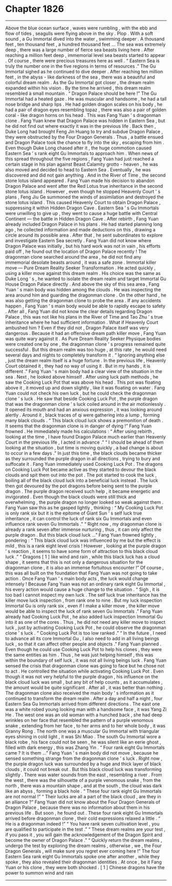 
# Chapter 1826


---

Above the blue ocean surface , waves were rumbling , with the ebb and flow of tides , seagulls were flying above in the sky .
Plop .
With a soft sound , a Gu Immortal dived into the water , swimming deeper .
A thousand feet , ten thousand feet , a hundred thousand feet …
The sea was extremely deep , there was a large number of fierce sea beasts living here .
After reaching a million feet deep , immemorial level sea beasts started to appear .
Of course , there were precious treasures here as well .
“ Eastern Sea is truly the number one in the five regions in terms of resources .” The Gu Immortal sighed as he continued to dive deeper .
After reaching ten million feet , in the abyss - like darkness of the sea , there was a beautiful and colorful dream realm .
As the Gu Immortal got closer , the dream realm expanded within his vision . By the time he arrived , this dream realm resembled a small mountain .
“ Dragon Palace should be here !” The Gu Immortal had a heated gaze .
He was muscular and handsome , he had a tall nose bridge and sharp lips . He had golden dragon scales on his body , he had a pair of dragon eyes resembling topaz , there was also a pair of golden coral - like dragon horns on his head .
This was Fang Yuan ’ s dragonman clone .
Fang Yuan knew that Dragon Palace was hidden in Eastern Sea , but he did not find out where exactly it was in the previous life .
Back then , Duke Long had brought Feng Jin Huang to try and subdue Dragon Palace , they were obstructed by the Four Dragon Generals . Thus , a battle ensued and Dragon Palace took the chance to fly into the sky , escaping from him .
Even though Duke Long chased after it , the huge commotion caused Eastern Sea ’ s rank eight Gu Immortals to approach him . When news of this spread throughout the five regions , Fang Yuan had just reached a certain stage in his plan against Beast Calamity grotto - heaven , he was also moved and decided to head to Eastern Sea .
Eventually , he was discovered and did not gain anything . And in the River of Time , the second stone lotus island appeared .
Fang Yuan made his decision to abandon Dragon Palace and went after the Red Lotus true inheritance in the second stone lotus island .
However , even though he stopped Heavenly Court ’ s plans , Feng Jiu Ge summoned the winds of assimilation and destroyed the stone lotus island .
This caused Heavenly Court to obtain Dragon Palace , suppressing it within Hidden Dragon Cave . Eastern Sea ’ s Gu Immortals were unwilling to give up , they went to cause a huge battle with Central Continent — the battle in Hidden Dragon Cave .
After rebirth , Fang Yuan already included Dragon Palace in his plans .
He had started planning long ago , he collected information and made deductions on this , drawing a circle around its possible area . After that , he sent subordinates to explore and investigate Eastern Sea secretly .
Fang Yuan did not know where Dragon Palace was initially , but his hard work was not in vain , his efforts paid off , he found out the location of Dragon Palace recently !
The dragonman clone searched around the area , he did not find any immemorial desolate beasts around , it was a safe zone .
Immortal killer move — Pure Dream Reality Seeker Transformation .
He acted quickly , using a killer move against this dream realm .
His choice was the same as Duke Long ’ s , he wanted to isolate the dream realm and target Immortal Gu House Dragon Palace directly .
And above the sky of this sea area , Fang Yuan ’ s main body was hidden among the clouds . He was inspecting the area around him and guarding the dragonman clone . On the other hand , he was also getting the dragonman clone to probe the area .
If any accidents happen , Fang Yuan ’ s main body would be able to rapidly escape to safety .
After all , Fang Yuan did not know the clear details regarding Dragon Palace , this was not like his plans in the River of Time and Tao Zhu ’ s true inheritance where he had sufficient information .
What if Heavenly Court ambushed him ?
Even if they did not , Dragon Palace itself was very dangerous . Because it had an offensive dream path killer move , Fang Yuan was quite wary against it .
As Pure Dream Reality Seeker Physique bodies were created one by one , the dragonman clone ’ s progress remained quite successful .
But this dream realm was too huge , at this rate , he would need several days and nights to completely transform it .
“ Ignoring anything else , just the dream realm itself is a huge fortune . In the previous life , Heavenly Court obtained it , they had no way of using it . But in my hands , it is different .”
Fang Yuan ’ s main body had a clear view of the situation in the sea .
Next , he looked above himself .
After using luck path methods , he saw the Cooking Luck Pot that was above his head .
This pot was floating above it , it moved up and down slightly , like it was floating on water .
Fang Yuan could not check his own luck , but he could check the dragonman clone ’ s luck .
He saw that beside Cooking Luck Pot , the purple dragon that was the dragonman clone ’ s luck coiled around in the air motionlessly .
It opened its mouth and had an anxious expression , it was looking around alertly .
Around it , black traces of qi were gathering into a lump , forming many black clouds .
“ This black cloud luck shows a premonition of death . It seems that the dragonman clone is in danger of dying !” Fang Yuan frowned .
He immediately made his calculations : “ After using rebirth , looking at the time , I have found Dragon Palace much earlier than Heavenly Court in the previous life , I acted in advance .”
“ I should be ahead of them looking at the situation , but time is moving quickly , a bad change is about to occur in a few days .”
In just this time , the black clouds became thicker as they surrounded the purple dragon in all directions , trying to bury and suffocate it .
Fang Yuan immediately used Cooking Luck Pot .
The dragons on Cooking Luck Pot became active as they started to devour the black clouds and spit them out into the pot .
The pot started to cook the luck , boiling all of the black cloud luck into a beneficial luck instead .
The luck then got devoured by the pot dragons before being sent to the purple dragon .
The purple dragon received such help , it became energetic and invigorated . Even though the black clouds were still thick and overwhelming , the purple dragon no longer looked so weak against them .
Fang Yuan saw this as he gasped lightly , thinking : “ My Cooking Luck Pot is only rank six but it is the epitome of Giant Sun ’ s self luck true inheritance , it can control the luck of rank six Gu Immortals and even influence rank seven Gu Immortals .”
“ Right now , my dragonman clone is already a rank seven after immense nurturing , thus , it can only affect the purple dragon . But this black cloud luck …”
Fang Yuan frowned lightly , pondering : “ This black cloud luck was influenced by me but the effect is mild , this is a rank eight level crisis ! However , looking at the purple dragon ’ s reaction , it seems to have some form of attraction to this black cloud luck .”
“ Dragons [ 1 ] like wind and rain , while this black luck has a cloud shape , it seems that this is not only a dangerous situation for the dragonman clone , it is also an immense fortuitous encounter !”
Of course , this was all built on the foundation that Fang Yuan was not going to take action .
Once Fang Yuan ’ s main body acts , the luck would change intensely !
Because Fang Yuan was not an ordinary rank eight Gu Immortal , his every action would cause a huge change to the situation .
“ Sigh , it is too bad I cannot inspect my own luck . The self luck true inheritance has the killer move luck inspection , from rank one to nine . But my luck inspection Immortal Gu is only rank six , even if I make a killer move , the killer move would be able to inspect the luck of rank seven Gu Immortals .”
Fang Yuan already had Cooking Luck Pot , he also added luck inspection Immortal Gu into it as one of the cores .
Thus , he did not need any killer move to inspect luck , just by activating Cooking Luck Pot , he could observe the dragonman clone ’ s luck .
“ Cooking Luck Pot is too low ranked .”
“ In the future , I need to advance all its core Immortal Gu , I also need to add in all living beings luck , so that it can affect other people and objects .”
Fang Yuan planned .
Even though he could use Cooking Luck Pot to help his clones , they were the same entities as him . Thus , he was just helping himself , this was within the boundary of self luck , it was not all living beings luck .
Fang Yuan sensed the crisis that dragonman clone was going to face but he chose not to act . He controlled the situation while activating Cooking Luck Pot .
Even though it was not very helpful to the purple dragon , his influence on the black cloud luck was small , but any bit of help counts , as it accumulates , the amount would be quite significant .
After all , it was better than nothing .
The dragonman clone also received the main body ’ s information as it continued to transform the dream realm .
After a day and half a night , four Eastern Sea Gu Immortals arrived from different directions .
The east one was a white robed young looking man with a handsome face , it was Yang Zi He .
The west one was an old woman with a hunched back , she had deep wrinkles on her face that resembled the pattern of a purple venomous snake , extending from her face , to her arms and to her whole body , it was Granny Rong .
The north one was a muscular Gu Immortal with triangular eyes shining in cold light , it was Shi Miao .
The south Gu Immortal wore a black robe , his face could not be seen , he was silent like an eerie ghost , filled with dark energy , this was Zhang Yin .
“ Four rank eight Gu Immortals came ? It is them …” Fang Yuan ’ s main body did not move , because he sensed something strange from the dragonman clone ’ s luck .
Right now , the purple dragon luck was surrounded by a huge and thick layer of black clouds , it could not break out .
But this black cloud luck was transforming slightly .
There was water sounds from the east , resembling a river . From the west , there was the silhouette of a purple venomous snake , from the north , there was a mountain shape , and at the south , the cloud was dark like an abyss , forming a black hole .
“ These four rank eight Gu Immortals are not normal !”
“ Their lucks are all a part of the black cloud , are they in an alliance ?”
Fang Yuan did not know about the Four Dragon Generals of Dragon Palace , because there was no information about them in his previous life .
But soon , he found out .
These four rank eight Gu Immortals arrived before dragonman clone , their cold expressions relaxed a little .
“ He is a dragonman indeed !”
“ You have rank seven cultivation level , you are qualified to participate in the test .”
“ These dream realms are your test , if you pass it , you will gain the acknowledgement of the Dragon Spirit and become the owner of Dragon Palace .”
“ Quickly return the dream realms , undergo the test by exploring the dream realms , otherwise , we , the Four Dragon Generals , will make sure you regret ever coming here !”
The four Eastern Sea rank eight Gu Immortals spoke one after another , while they spoke , they also revealed their dragonman identities .
At once , be it Fang Yuan or his clone , they were both shocked .
[ 1 ] Chinese dragons have the power to summon wind and rain

---

